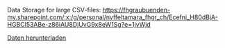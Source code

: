 Data Storage for large CSV-files:
https://fhgraubuenden-my.sharepoint.com/:x:/g/personal/nyffeltamara_fhgr_ch/Ecefni_H80dBjA-HGBCl53ABe-z86iAU8DjUvG9x8eW1Sg?e=1jvWjd

[Daten herunterladen](https://fhgraubuenden-my.sharepoint.com/:x:/g/personal/nyffeltamara_fhgr_ch/Ecefni_H80dBjA-HGBCl53ABe-z86iAU8DjUvG9x8eW1Sg?e=1jvWjd)
